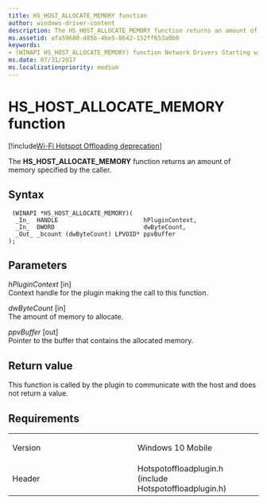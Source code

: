 ```yaml
---
title: HS_HOST_ALLOCATE_MEMORY function
author: windows-driver-content
description: The HS_HOST_ALLOCATE_MEMORY function returns an amount of memory specified by the caller.
ms.assetid: afa59680-d85b-4be5-8642-152ff653a0b0
keywords: 
- (WINAPI HS_HOST_ALLOCATE_MEMORY) function Network Drivers Starting with Windows Vista
ms.date: 07/31/2017 
ms.localizationpriority: medium
---
```


# HS\_HOST\_ALLOCATE\_MEMORY function

[!include[Wi-Fi Hotspot Offloading deprecation](wi-fi-hotspot-offloading-deprecation.md)]


The **HS\_HOST\_ALLOCATE\_MEMORY** function returns an amount of memory specified by the caller.

Syntax
------

```ManagedCPlusPlus
 (WINAPI *HS_HOST_ALLOCATE_MEMORY)(
  _In_  HANDLE                        hPluginContext,
  _In_  DWORD                         dwByteCount,
  _Out_ _bcount (dwByteCount) LPVOID* ppvBuffer
);
```

Parameters
----------

*hPluginContext* \[in\]  
Context handle for the plugin making the call to this function.

*dwByteCount* \[in\]  
The amount of memory to allocate.

*ppvBuffer* \[out\]  
Pointer to the buffer that contains the allocated memory.

Return value
------------

This function is called by the plugin to communicate with the host and does not return a value.

Requirements
------------

<table>
<colgroup>
<col width="50%" />
<col width="50%" />
</colgroup>
<tbody>
<tr class="odd">
<td><p>Version</p></td>
<td><p>Windows 10 Mobile</p></td>
</tr>
<tr class="even">
<td><p>Header</p></td>
<td>Hotspotoffloadplugin.h (include Hotspotoffloadplugin.h)</td>
</tr>
</tbody>
</table>

 

 




